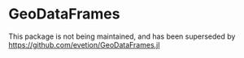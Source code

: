 # GeoDataFrames

This package is not being maintained, and has been superseded by https://github.com/evetion/GeoDataFrames.jl
